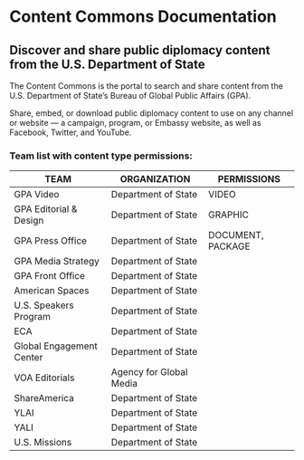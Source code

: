 # Content Commons Documentation
## Discover and share public diplomacy content from the U.S. Department of State
The Content Commons is the portal to search and share content from the U.S. Department of State’s Bureau of Global Public Affairs (GPA).

Share, embed, or download public diplomacy content to use on any channel or website — a campaign, program, or Embassy website, as well as Facebook, Twitter, and YouTube.


### Team list with content type permissions:

| TEAM | ORGANIZATION | PERMISSIONS |
| ---- | ------------ | ----------- |
| GPA Video| Department of State | VIDEO |
| GPA Editorial & Design | Department of State | GRAPHIC |
| GPA Press Office | Department of State | DOCUMENT, PACKAGE |
| GPA Media Strategy | Department of State |
| GPA Front Office | Department of State |
| American Spaces | Department of State |
| U.S. Speakers Program | Department of State |
| ECA | Department of State |
| Global Engagement Center | Department of State |
| VOA Editorials | Agency for Global Media |
| ShareAmerica | Department of State |
| YLAI | Department of State |
| YALI | Department of State |
| U.S. Missions | Department of State|
